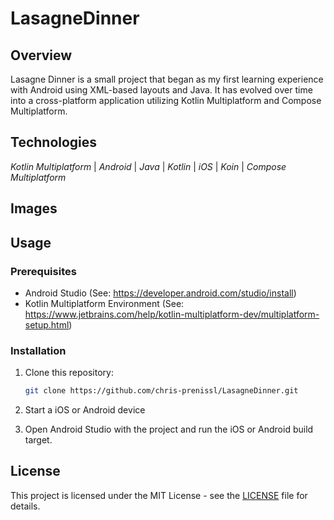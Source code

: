 # LasagneDinner

## Overview

Lasagne Dinner is a small project that began as my first learning experience with Android using 
XML-based layouts and Java. It has evolved over time into a cross-platform application 
utilizing Kotlin Multiplatform and Compose Multiplatform.

## Technologies

_Kotlin Multiplatform_ | _Android_ | _Java_ | _Kotlin_ | _iOS_ | _Koin_ | _Compose Multiplatform_ 

## Images

## Usage

### Prerequisites

- Android Studio (See: https://developer.android.com/studio/install)
- Kotlin Multiplatform Environment (See: https://www.jetbrains.com/help/kotlin-multiplatform-dev/multiplatform-setup.html)

### Installation

1. Clone this repository:
   ```bash
   git clone https://github.com/chris-prenissl/LasagneDinner.git
   ```

2. Start a iOS or Android device

3. Open Android Studio with the project and run the iOS or Android build target.

## License

This project is licensed under the MIT License - see the [LICENSE](LICENSE.md) file for details.